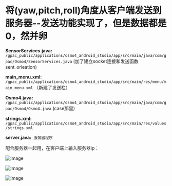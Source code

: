 # 将(yaw,pitch,roll)角度从客户端发送到服务器--发送功能实现了，但是数据都是0，然并卵

**SensorServices.java:** `/gpac_public/applications/osmo4_android_studio/app/src/main/java/com/gpac/Osmo4/SensorServices.java`   (加了建立socket连接和发送函数sent_orieation)

**main_menu.xml:** ` /gpac_public/applications/osmo4_android_studio/app/src/main/res/menu/main_menu.xml`                           （新建了发送栏）

**Osmo4.java:** `/gpac_public/applications/osmo4_android_studio/app/src/main/java/com/gpac/Osmo4/Osmo4.java`                        (case那里)  

**strings.xml:**` /gpac_public/applications/osmo4_android_studio/app/src/main/res/values/strings.xml`                  

**server.java:**` 服务器程序`       


配合服务器一起用，在客户端上输入服务器ip：


![image](https://user-images.githubusercontent.com/32926995/136167766-113349a9-9542-4fc1-ac49-af0c84ce3915.png)

![image](https://user-images.githubusercontent.com/32926995/136168794-77b3b1a7-1185-44b2-9819-b06222d1df81.png)

![image](https://user-images.githubusercontent.com/32926995/136169097-e7934484-efea-4109-a1af-a83e6785e703.png)
